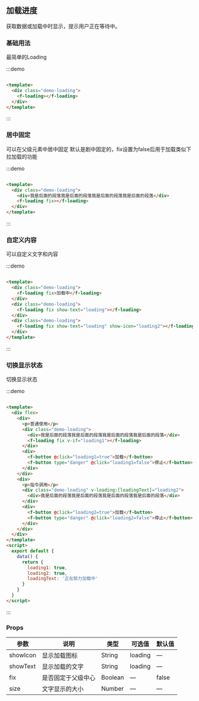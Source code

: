 ## 加载进度

获取数据或加载中时显示，提示用户正在等待中。

### 基础用法

最简单的Loading

:::demo

```html

<template>
  <div class="demo-loading">
    <f-loading></f-loading>
  </div>
</template>
```

:::

### 居中固定

可以在父级元素中居中固定 默认是剧中固定的，fix设置为false后用于加载类似下拉加载的功能

:::demo

```html

<template>
  <div class="demo-loading">
    <div>我是后面的段落我是后面的段落我是后面的段落我是后面的段落</div>
    <f-loading fix></f-loading>
  </div>
</template>
```

:::

### 自定义内容

可以自定义文字和内容

:::demo

```html

<template>
  <div class="demo-loading">
    <f-loading fix>加载中</f-loading>
  </div>
  <div class="demo-loading">
    <f-loading fix show-text="loading"></f-loading>
  </div>
  <div class="demo-loading">
    <f-loading fix show-text="loading" show-icon="loading2"></f-loading>
  </div>
</template>
```

:::

### 切换显示状态

切换显示状态

:::demo

```html

<template>
  <div flex>
    <div>
      <p>普通使用</p>
      <div class="demo-loading">
        <div>我是后面的段落我是后面的段落我是后面的段落我是后面的段落</div>
        <f-loading fix v-if="loading1"></f-loading>
      </div>
      <div>
        <f-button @click="loading1=true">加载</f-button>
        <f-button type="danger" @click="loading1=false">停止</f-button>
      </div>
    </div>
    <div>
      <p>指令调用</p>
      <div class="demo-loading" v-loading:[loadingText]="loading2">
        <div>我是后面的段落我是后面的段落我是后面的段落我是后面的段落</div>
      </div>
      <div>
        <f-button @click="loading2=true">加载</f-button>
        <f-button type="danger" @click="loading2=false">停止</f-button>
      </div>
    </div>
  </div>
</template>
<script>
  export default {
    data() {
      return {
        loading1: true,
        loading2: true,
        loadingText: '正在努力加载中'
      }
    }
  }
</script>
```

:::

### Props

| 参数      | 说明    | 类型      | 可选值       | 默认值   |
|---------- |-------- |---------- |-------------  |-------- |
| showIcon     |  显示加载图标   | String  |   loading        |   —   |
| showText   |  显示加载的文字   | String  |   loading  |  —    |
| fix   |  是否固定于父级中心   | Boolean  |   —   | false   |
| size  |  文字显示的大小  | Number  |   —   |  —    |
